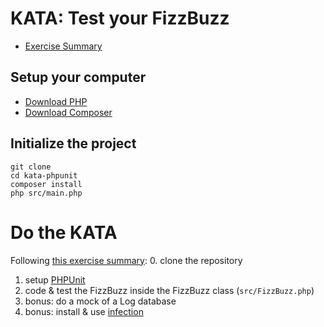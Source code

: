 # KATA: Test your FizzBuzz

- [Exercise Summary](https://codingdojo.org/kata/FizzBuzz/)

## Setup your computer

- [Download PHP](https://windows.php.net/downloads/releases/php-8.2.11-nts-Win32-vs16-x64.zip)
- [Download Composer](https://getcomposer.org/download/)

## Initialize the project

```
git clone
cd kata-phpunit
composer install
php src/main.php
```

# Do the KATA

Following [this exercise summary](https://codingdojo.org/kata/FizzBuzz/):
0. clone the repository
1. setup [PHPUnit](https://phpunit.de/)
2. code & test the FizzBuzz inside the FizzBuzz class (`src/FizzBuzz.php`)
3. bonus: do a mock of a Log database
4. bonus: install & use [infection](https://infection.github.io/guide/)

